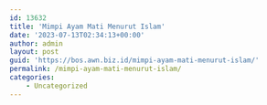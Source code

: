 ```yaml
---
id: 13632
title: 'Mimpi Ayam Mati Menurut Islam'
date: '2023-07-13T02:34:13+00:00'
author: admin
layout: post
guid: 'https://bos.awn.biz.id/mimpi-ayam-mati-menurut-islam/'
permalink: /mimpi-ayam-mati-menurut-islam/
categories:
    - Uncategorized
---
```


